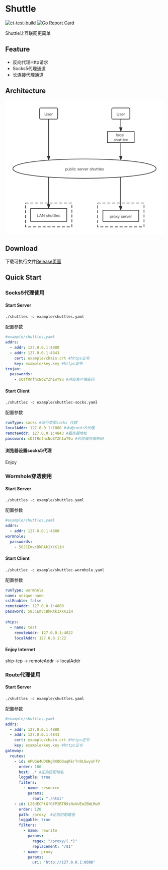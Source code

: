 # Shuttle
[![ci-test-build](https://github.com/cyejing/shuttle/actions/workflows/ci-test-build.yml/badge.svg)](https://github.com/cyejing/shuttle/actions/workflows/ci-test-build.yml)
[![Go Report Card](https://goreportcard.com/badge/github.com/cyejing/shuttle)](https://goreportcard.com/report/github.com/cyejing/shuttle)

Shuttle让互联网更简单

## Feature

- 反向代理Http请求
- Socks5代理通道
- 长连接代理通道

## Architecture

![architecture](/doc/pic/architecture.png)

## Download
下载可执行文件[Release页面](https://github.com/cyejing/shuttle-go/releases)

## Quick Start 

### Socks5代理使用
#### Start Server
``./shuttles -c example/shuttles.yaml``

配置参数
```yaml
#example/shuttles.yaml
addrs:
  - addr: 127.0.0.1:4880
  - addr: 127.0.0.1:4843
    cert: example/chain.crt #https证书
    key: example/key.key #https证书
trojan:
  passwords:
    - sQtfRnfhcNoZYZh1wY9u #对应客户端密码
```
#### Start Client
``./shuttlec -c example/shuttlec-socks.yaml``

配置参数
```yaml
runType: socks #运行类型socks 代理
localAddr: 127.0.0.1:1080 #本地socks5代理
remoteAddr: 127.0.0.1:4843 #服务器地址
password: sQtfRnfhcNoZYZh1wY9u #对应服务器密码

```

#### 浏览器设置socks5代理
Enjoy

### Wormhole穿透使用
#### Start Server
``./shuttles -c example/shuttles.yaml``

配置参数
```yaml
#example/shuttles.yaml
addrs:
  - addr: 127.0.0.1:4880
wormhole:
  passwords:
    - 58JCEmvcBkRAk1XkK1iH
```
#### Start Client
``./shuttlec -c example/shuttlec-wormhole.yaml``

配置参数
```yaml
runType: wormhole
name: unique-name
sslEnable: false
remoteAddr: 127.0.0.1:4880
password: 58JCEmvcBkRAk1XkK1iH

ships:
  - name: test
    remoteAddr: 127.0.0.1:4022
    localAddr: 127.0.0.1:22

```

#### Enjoy Internet
ship-tcp -> remoteAddr -> localAddr

### Route代理使用
#### Start Server
``./shuttles -c example/shuttles.yaml``

配置参数
```yaml
#example/shuttles.yaml
addrs:
  - addr: 127.0.0.1:4880
  - addr: 127.0.0.1:4843
    cert: example/chain.crt #https证书
    key: example/key.key #https证书
gateway:
  routes:
    - id: APUGW4UDKHgRX8bQuqRErTn9LGwyuFfV
      order: 100
      host: .* #正则匹配域名
      loggable: true
      filters:
        - name: resource
          params:
            root: "./html"
    - id: L28dECFtGfGfP2BTN9iNvkUEm2BWLMw9
      order: 120
      path: /proxy  #正则匹配路径
      loggable: true
      filters:
        - name: rewrite
          params:
            regex: "/proxy/(.*)"
            replacement: "/$1"
        - name: proxy
          params:
            uri: "http://127.0.0.1:8088"
```
